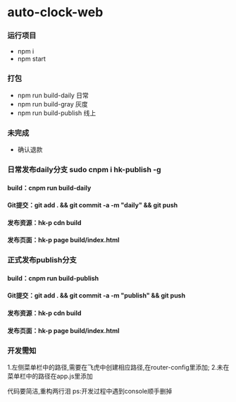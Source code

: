 # auto-clock-web

### 运行项目
- npm i
- npm start

### 打包
- npm run build-daily  日常 
- npm run build-gray 灰度
- npm run build-publish 线上


### 未完成
- 确认退款


### 日常发布daily分支 sudo cnpm i hk-publish -g
#### build：cnpm run build-daily 
#### Git提交：git add . && git commit -a -m "daily" && git push 
#### 发布资源：hk-p cdn build
#### 发布页面：hk-p page build/index.html

### 正式发布publish分支
#### build：cnpm run build-publish 
#### Git提交：git add . && git commit -a -m "publish" && git push 
#### 发布资源：hk-p cdn build
#### 发布页面：hk-p page build/index.html

### 开发需知
1.左侧菜单栏中的路径,需要在飞虎中创建相应路径,在router-config里添加;
2.未在菜单栏中的路径在app.js里添加

代码要简洁,重构两行泪
ps:开发过程中遇到console顺手删掉


